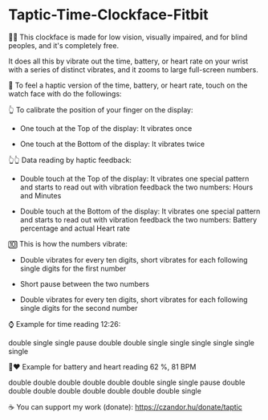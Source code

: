 # Taptic-Time-Clockface-Fitbit

👨‍🦯 This clockface is made for low vision, visually impaired, and for blind peoples, and it's completely free.

It does all this by vibrate out the time, battery, or heart rate on your wrist with a series of distinct vibrates, and it zooms to large full-screen numbers.

📳 To feel a haptic version of the time, battery, or heart rate, touch on the watch face with do the followings:


👆 To calibrate the position of your finger on the display:

- One touch at the Top of the display: It vibrates once

- One touch at the Bottom of the display: It vibrates twice


👆👆 Data reading by haptic feedback:

- Double touch at the Top of the display: It vibrates one special pattern and starts to read out with vibration feedback the two numbers: Hours and Minutes

- Double touch at the Bottom of the display: It vibrates one special pattern and starts to read out with vibration feedback the two numbers: Battery percentage and actual Heart rate


🔟 This is how the numbers vibrate:

- Double vibrates for every ten digits, short vibrates for each following single digits for the first number

- Short pause between the two numbers

- Double vibrates for every ten digits, short vibrates for each following single digits for the second number


⌚ Example for time reading 12:26:

double single single pause double double single single single single single single 

🔋❤️ Example for battery and heart reading 62 %, 81 BPM

double double double double double double single single pause double double double double double double double double single



☕ You can support my work (donate): https://czandor.hu/donate/taptic
